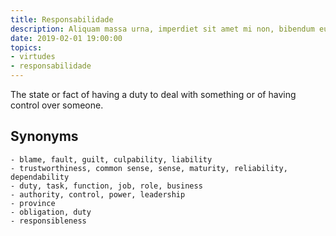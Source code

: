 ```yaml
---
title: Responsabilidade
description: Aliquam massa urna, imperdiet sit amet mi non, bibendum euismod est.
date: 2019-02-01 19:00:00
topics: 
- virtudes
- responsabilidade
---
```


The state or fact of having a duty to deal with something or of having control over someone.

## Synonyms
	- blame, fault, guilt, culpability, liability
	- trustworthiness, common sense, sense, maturity, reliability, dependability
	- duty, task, function, job, role, business
	- authority, control, power, leadership
	- province
	- obligation, duty
	- responsibleness
